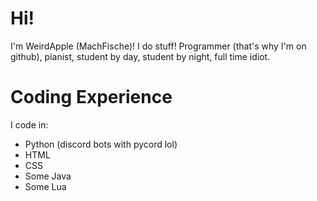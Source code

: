 # Hi!
I'm WeirdApple (MachFische)!
I do stuff! Programmer (that's why I'm on github), pianist, student by day, student by night, full time idiot.

# Coding Experience
I code in:

- Python (discord bots with pycord lol)
- HTML
- CSS
- Some Java
- Some Lua



<!---
WeirdApple/WeirdApple is a ✨ special ✨ repository because its `README.md` (this file) appears on your GitHub profile.
You can click the Preview link to take a look at your changes.
--->
